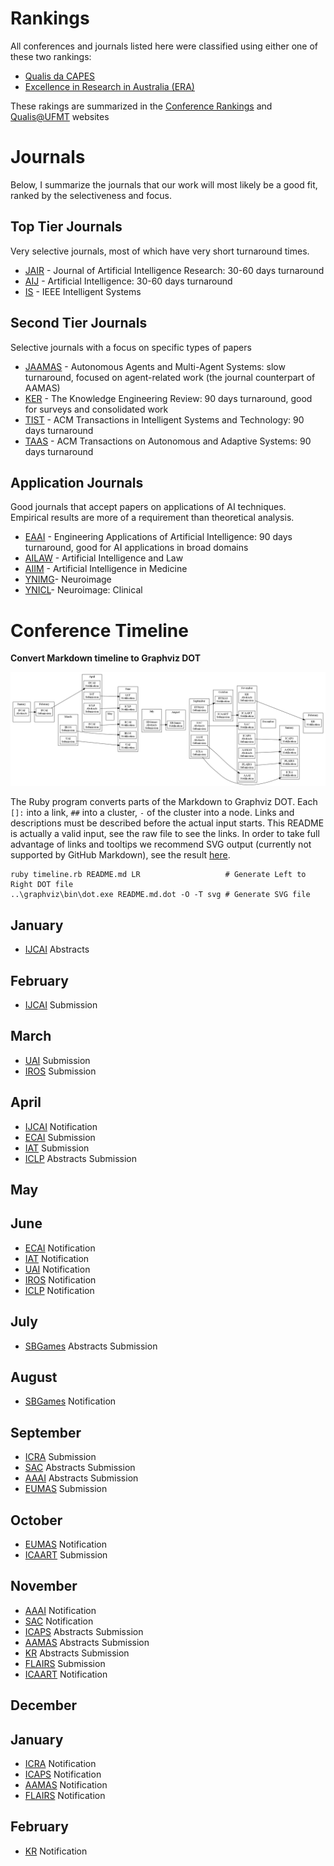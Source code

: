 # Rankings

All conferences and journals listed here were classified using either one of these two rankings:
- [Qualis da CAPES](https://sucupira.capes.gov.br)
- [Excellence in Research in Australia (ERA)](http://www.arc.gov.au/excellence-research-australia)

These rakings are summarized in the [Conference Rankings](http://www.conferenceranks.com) and [Qualis@UFMT](http://qualis.ic.ufmt.br) websites

# Journals

Below, I summarize the journals that our work will most likely be a good fit, ranked by the selectiveness and focus.

[JAIR]: http://jair.org "Journal of Artificial Intelligence Research"
[AIJ]: https://www.journals.elsevier.com/artificial-intelligence/ "Artificial Intelligence"
[IS]: https://www.computer.org/intelligent-systems/ "IEEE Intelligent Systems"
[JAAMAS]: http://www.springer.com/computer/ai/journal/10458  "Journal of Autonomous Agents and Multi-Agent Systems"
[KER]: https://www.cambridge.org/core/journals/knowledge-engineering-review "The Knowledge Engineering Review"
[EAAI]: https://www.journals.elsevier.com/engineering-applications-of-artificial-intelligence/ "Engineering Applications of Artificial Intelligence"
[TIST]: http://tist.acm.org "ACM Transactions in Intelligent Systems and Technology"
[TAAS]: http://taas.acm.org "ACM Transactions on Autonomous and Adaptive Systems"
[AILAW]: https://link.springer.com/journal/10506 "Artificial Intelligence and Law"
[AIIM]: https://www.journals.elsevier.com/artificial-intelligence-in-medicine/ "Artificial Intelligence in Medicine"
[YNIMG]: https://www.journals.elsevier.com/neuroimage/ "Neuroimage"
[YNICL]: https://www.journals.elsevier.com/neuroimage-clinical/ "Neuroimage: Clinical"

## Top Tier Journals
Very selective journals, most of which have very short turnaround times.

- [JAIR] - Journal of Artificial Intelligence Research: 30-60 days turnaround
- [AIJ] - Artificial Intelligence: 30-60 days turnaround
- [IS] - IEEE Intelligent Systems

## Second Tier Journals
Selective journals with a focus on specific types of papers

- [JAAMAS] - Autonomous Agents and Multi-Agent Systems: slow turnaround, focused on agent-related work (the journal counterpart of AAMAS)
- [KER] - The Knowledge Engineering Review: 90 days turnaround, good for surveys and consolidated work
- [TIST] - ACM Transactions in Intelligent Systems and Technology: 90 days turnaround
- [TAAS] - ACM Transactions on Autonomous and Adaptive Systems: 90 days turnaround

## Application Journals
Good journals that accept papers on applications of AI techniques. Empirical results are more of a requirement than theoretical analysis.

- [EAAI] - Engineering Applications of Artificial Intelligence: 90 days turnaround, good for AI applications in broad domains
- [AILAW] - Artificial Intelligence and Law
- [AIIM] - Artificial Intelligence in Medicine
- [YNIMG]- Neuroimage
- [YNICL]- Neuroimage: Clinical

# Conference Timeline
**Convert Markdown timeline to Graphviz DOT**

![Example timeline](README.md.dot.png)

The Ruby program converts parts of the Markdown to Graphviz DOT.
Each ``[]:`` into a link, ``##`` into a cluster, ``-`` of the cluster into a node.
Links and descriptions must be described before the actual input starts.
This README is actually a valid input, see the raw file to see the links.
In order to take full advantage of links and tooltips we recommend SVG output (currently not supported by GitHub Markdown), see the result [here](http://maumagnaguagno.github.io/Timeline).

```Shell
ruby timeline.rb README.md LR                   # Generate Left to Right DOT file
..\graphviz\bin\dot.exe README.md.dot -O -T svg # Generate SVG file
```

[IJCAI]: http://www.ijcai.org/ "International Joint Conference on Artificial Intelligence"
[UAI]: http://auai.org/uai2017/index.php "Conference on Uncertainty in Artificial Intelligence"
[IROS]: http://www.iros.org/ "International Conference on Intelligent Robots and Systems"
[ECAI]: http://www.ecai2016.org/ "European Conference on Artificial Intelligence"
[IAT]: http://wibih.unomaha.edu/wi "International Conference on Intelligent Agent Technology"
[SBGames]: http://sbgames.org/ "Simposio Brasileiro de Games e Entretenimento Digital"
[ICRA]: http://www.icra2017.org/ "International Conference on Robotics and Automation"
[SAC]: http://www.sigapp.org/sac/ "Symposium On Applied Computing"
[AAAI]: http://www.aaai.org/Conferences/conferences.php "Association for the Advancement of Artificial Intelligence"
[EUMAS]: http://eumas-at2016.webs.upv.es/EUMAS2016.html "European Conference on Multi-Agent Systems"
[ICAART]: http://www.icaart.org/ "International Conference on Agents and Artificial Intelligence"
[ICAPS]: http://www.icaps-conference.org/ "International Conference on Automated Planning and Scheduling"
[AAMAS]: http://www.ifaamas.org/ "International Conference on Autonomous Agents and Multiagent Systems"
[FLAIRS]: http://www.flairs.com/ "Florida Artificial Intelligence Research Society"
[KR]: http://www.kr.org/ "International Conference on Principles of Knowledge Representation and Reasoning"
[ICLP]: http://software.imdea.org/Conferences/ICLP2016/ "International Conference on Logic Programming"

## January
- [IJCAI] Abstracts

## February
- [IJCAI] Submission

## March
- [UAI] Submission
- [IROS] Submission

## April
- [IJCAI] Notification
- [ECAI] Submission
- [IAT] Submission
- [ICLP] Abstracts Submission

## May

## June
- [ECAI] Notification
- [IAT] Notification
- [UAI] Notification
- [IROS] Notification
- [ICLP] Notification

## July
- [SBGames] Abstracts Submission

## August
- [SBGames] Notification

## September
- [ICRA] Submission
- [SAC] Abstracts Submission
- [AAAI] Abstracts Submission
- [EUMAS] Submission

## October
- [EUMAS] Notification
- [ICAART] Submission

## November
- [AAAI] Notification
- [SAC] Notification
- [ICAPS] Abstracts Submission
- [AAMAS] Abstracts Submission
- [KR] Abstracts Submission
- [FLAIRS] Submission
- [ICAART] Notification

## December

## January
- [ICRA] Notification
- [ICAPS] Notification
- [AAMAS] Notification
- [FLAIRS] Notification

## February
- [KR] Notification
